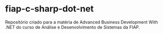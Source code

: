 # fiap-c-sharp-dot-net
Repositório criado para a matéria de Advanced Business Development With .NET do curso de Análise e Desenvolvimento de Sistemas da FIAP.
